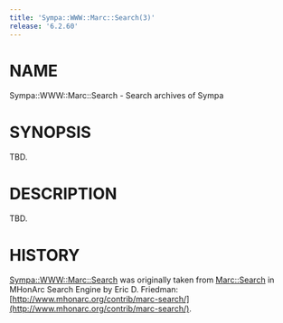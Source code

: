 ```yaml
---
title: 'Sympa::WWW::Marc::Search(3)'
release: '6.2.60'
---
```


# NAME

Sympa::WWW::Marc::Search - Search archives of Sympa

# SYNOPSIS

TBD.

# DESCRIPTION

TBD.

# HISTORY

[Sympa::WWW::Marc::Search](./Sympa-WWW-Marc-Search.3.md) was originally taken from
[Marc::Search](https://metacpan.org/pod/Marc::Search) in MHonArc Search Engine by Eric D. Friedman:
[http://www.mhonarc.org/contrib/marc-search/](http://www.mhonarc.org/contrib/marc-search/).

